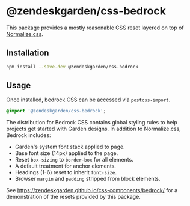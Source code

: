 # @zendeskgarden/css-bedrock

This package provides a mostly reasonable CSS reset layered on top of
[Normalize.css](http://necolas.github.io/normalize.css/).

## Installation

```sh
npm install --save-dev @zendeskgarden/css-bedrock
```

## Usage

Once installed, bedrock CSS can be accessed via `postcss-import`.

```css
@import '@zendeskgarden/css-bedrock';
```

The distribution for Bedrock CSS contains global styling rules to help
projects get started with Garden designs. In addition to Normalize.css,
Bedrock includes:

* Garden's system font stack applied to page.
* Base font size (14px) applied to the page.
* Reset `box-sizing` to `border-box` for all elements.
* A default treatment for anchor elements.
* Headings (1-6) reset to inherit `font-size`.
* Browser `margin` and `padding` stripped from block elements.

See https://zendeskgarden.github.io/css-components/bedrock/ for a
demonstration of the resets provided by this package.
